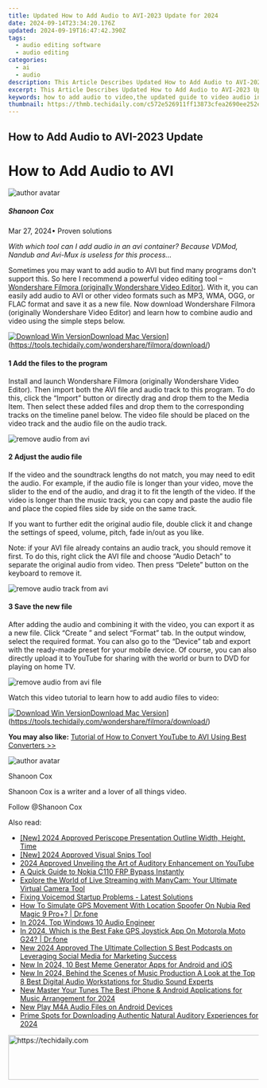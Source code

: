 ```yaml
---
title: Updated How to Add Audio to AVI-2023 Update for 2024
date: 2024-09-14T23:34:20.176Z
updated: 2024-09-19T16:47:42.390Z
tags: 
  - audio editing software
  - audio editing
categories: 
  - ai
  - audio
description: This Article Describes Updated How to Add Audio to AVI-2023 Update for 2024
excerpt: This Article Describes Updated How to Add Audio to AVI-2023 Update for 2024
keywords: how to add audio to video,the updated guide to video audio integration for filmmakers,how to add edit a song to video for free,how to add audio to your video,how to add audio to video 3 creative ways,how to add audio to mkv,how to add audio to avi
thumbnail: https://thmb.techidaily.com/c572e526911ff13873cfea2690ee252e9ff11a89ced90101624b46320eed1514.jpg
---
```


## How to Add Audio to AVI-2023 Update

# How to Add Audio to AVI

![author avatar](https://images.wondershare.com/filmora/article-images/shannon-cox.jpg)

##### Shanoon Cox

 Mar 27, 2024• Proven solutions

_With which tool can I add audio in an avi container? Because VDMod, Nandub and Avi-Mux is useless for this process..._

 Sometimes you may want to add audio to AVI but find many programs don't support this. So here I recommend a powerful video editing tool –[Wondershare Filmora (originally Wondershare Video Editor)](https://tools.techidaily.com/wondershare/filmora/download/). With it, you can easily add audio to AVI or other video formats such as MP3, WMA, OGG, or FLAC format and save it as a new file. Now download Wondershare Filmora (originally Wondershare Video Editor) and learn how to combine audio and video using the simple steps below.

[![Download Win Version](https://images.wondershare.com/filmora/guide/download-btn-win.jpg)](https://tools.techidaily.com/wondershare/filmora/download/)[Download Mac Version](https://images.wondershare.com/filmora/guide/download-btn-mac.jpg)](https://tools.techidaily.com/wondershare/filmora/download/)

#### 1 Add the files to the program

 Install and launch Wondershare Filmora (originally Wondershare Video Editor). Then import both the AVI file and audio track to this program. To do this, click the “Import” button or directly drag and drop them to the Media Item. Then select these added files and drop them to the corresponding tracks on the timeline panel below. The video file should be placed on the video track and the audio file on the audio track.

![remove audio from avi](https://images.wondershare.com/images/multimedia/video-editor/video-editor-main-interface.jpg)

#### 2 Adjust the audio file

 If the video and the soundtrack lengths do not match, you may need to edit the audio. For example, if the audio file is longer than your video, move the slider to the end of the audio, and drag it to fit the length of the video. If the video is longer than the music track, you can copy and paste the audio file and place the copied files side by side on the same track.

 If you want to further edit the original audio file, double click it and change the settings of speed, volume, pitch, fade in/out as you like.

 Note: if your AVI file already contains an audio track, you should remove it first. To do this, right click the AVI file and choose “Audio Detach” to separate the original audio from video. Then press “Delete” button on the keyboard to remove it.

![remove audio track from avi](https://images.wondershare.com/images/multimedia/video-editor/audio-detach.jpg)

#### 3 Save the new file

 After adding the audio and combining it with the video, you can export it as a new file. Click “Create ” and select “Format” tab. In the output window, select the required format. You can also go to the “Device” tab and export with the ready-made preset for your mobile device. Of course, you can also directly upload it to YouTube for sharing with the world or burn to DVD for playing on home TV.

![remove audio from avi file](https://images.wondershare.com/images/multimedia/video-editor/video-editor-output.jpg)

 Watch this video tutorial to learn how to add audio files to video:

[![Download Win Version](https://images.wondershare.com/filmora/guide/download-btn-win.jpg)](https://tools.techidaily.com/wondershare/filmora/download/)[Download Mac Version](https://images.wondershare.com/filmora/guide/download-btn-mac.jpg)](https://tools.techidaily.com/wondershare/filmora/download/)

**You may also like:** [Tutorial of How to Convert YouTube to AVI Using Best Converters >>](https://tools.techidaily.com/wondershare/filmora/download/)

![author avatar](https://images.wondershare.com/filmora/article-images/shannon-cox.jpg)

Shanoon Cox

Shanoon Cox is a writer and a lover of all things video.

Follow @Shanoon Cox

<ins class="adsbygoogle"
      style="display:block"
      data-ad-client="ca-pub-7571918770474297"
      data-ad-slot="8358498916"
      data-ad-format="auto"
      data-full-width-responsive="true"></ins>

<span class="atpl-alsoreadstyle">Also read:</span>
<div><ul>
<li><a href="https://facebook-clips.techidaily.com/new-2024-approved-periscope-presentation-outline-width-height-time/"><u>[New] 2024 Approved Periscope Presentation Outline Width, Height, Time</u></a></li>
<li><a href="https://youtube-blog.techidaily.com/024-approved-visual-snips-tool/"><u>[New] 2024 Approved Visual Snips Tool</u></a></li>
<li><a href="https://youtube-webster.techidaily.com/approved-unveiling-the-art-of-auditory-enhancement-on-youtube/"><u>2024 Approved Unveiling the Art of Auditory Enhancement on YouTube</u></a></li>
<li><a href="https://android-frp.techidaily.com/a-quick-guide-to-nokia-c110-frp-bypass-instantly-by-drfone-android/"><u>A Quick Guide to Nokia C110 FRP Bypass Instantly</u></a></li>
<li><a href="https://vp-tips.techidaily.com/explore-the-world-of-live-streaming-with-manycam-your-ultimate-virtual-camera-tool/"><u>Explore the World of Live Streaming with ManyCam: Your Ultimate Virtual Camera Tool</u></a></li>
<li><a href="https://sound-issues.techidaily.com/fixing-voicemod-startup-problems-latest-solutions/"><u>Fixing Voicemod Startup Problems - Latest Solutions</u></a></li>
<li><a href="https://fake-location.techidaily.com/how-to-simulate-gps-movement-with-location-spoofer-on-nubia-red-magic-9-proplus-drfone-by-drfone-virtual-android/"><u>How To Simulate GPS Movement With Location Spoofer On Nubia Red Magic 9 Pro+? | Dr.fone</u></a></li>
<li><a href="https://sound-tweaking.techidaily.com/in-2024-top-windows-10-audio-engineer/"><u>In 2024, Top Windows 10 Audio Engineer</u></a></li>
<li><a href="https://phone-solutions.techidaily.com/in-2024-which-is-the-best-fake-gps-joystick-app-on-motorola-moto-g24-drfone-by-drfone-virtual-android/"><u>In 2024, Which is the Best Fake GPS Joystick App On Motorola Moto G24? | Dr.fone</u></a></li>
<li><a href="https://sound-tweaking.techidaily.com/new-2024-approved-the-ultimate-collection-s-best-podcasts-on-leveraging-social-media-for-marketing-success/"><u>New 2024 Approved The Ultimate Collection S Best Podcasts on Leveraging Social Media for Marketing Success</u></a></li>
<li><a href="https://video-content-creator.techidaily.com/new-in-2024-10-best-meme-generator-apps-for-android-and-ios/"><u>New In 2024, 10 Best Meme Generator Apps for Android and iOS</u></a></li>
<li><a href="https://sound-tweaking.techidaily.com/new-in-2024-behind-the-scenes-of-music-production-a-look-at-the-top-8-best-digital-audio-workstations-for-studio-sound-experts/"><u>New In 2024, Behind the Scenes of Music Production A Look at the Top 8 Best Digital Audio Workstations for Studio Sound Experts</u></a></li>
<li><a href="https://sound-tweaking.techidaily.com/new-master-your-tunes-the-best-iphone-and-android-applications-for-music-arrangement-for-2024/"><u>New Master Your Tunes The Best iPhone & Android Applications for Music Arrangement for 2024</u></a></li>
<li><a href="https://sound-tweaking.techidaily.com/new-play-m4a-audio-files-on-android-devices/"><u>New Play M4A Audio Files on Android Devices</u></a></li>
<li><a href="https://sound-tweaking.techidaily.com/prime-spots-for-downloading-authentic-natural-auditory-experiences-for-2024/"><u>Prime Spots for Downloading Authentic Natural Auditory Experiences for 2024</u></a></li>
</ul></div>

<!-- affiliate ads begin -->
<a href="https://jalbum-affiliate-program.sjv.io/c/5597632/1838960/17916" target="_top" id="1838960">
  <img src="//a.impactradius-go.com/display-ad/17916-1838960" border="0" alt="https://techidaily.com" width="728" height="90"/>
</a>
<img height="0" width="0" src="https://jalbum-affiliate-program.sjv.io/i/5597632/1838960/17916" style="position:absolute;visibility:hidden;" border="0" />
<!-- affiliate ads end -->

